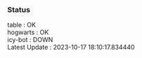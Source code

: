 ### Status


table : OK  
hogwarts : OK  
icy-bot : DOWN  
Latest Update : 2023-10-17 18:10:17.834440
